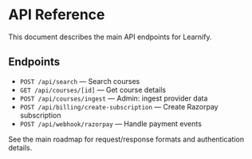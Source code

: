 # API Reference

This document describes the main API endpoints for Learnify.

## Endpoints
- `POST /api/search` — Search courses
- `GET /api/courses/[id]` — Get course details
- `POST /api/courses/ingest` — Admin: ingest provider data
- `POST /api/billing/create-subscription` — Create Razorpay subscription
- `POST /api/webhook/razorpay` — Handle payment events

See the main roadmap for request/response formats and authentication details.

